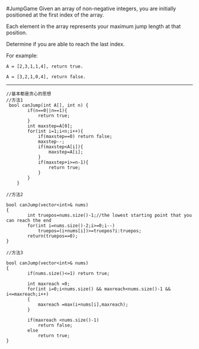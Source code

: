 #JumpGame
Given an array of non-negative integers, you are initially positioned at the first index of the array.

Each element in the array represents your maximum jump length at that position.

Determine if you are able to reach the last index.

For example:
```
A = [2,3,1,1,4], return true.

A = [3,2,1,0,4], return false.

```

---





```
//基本都是贪心的思想
//方法1
 bool canJump(int A[], int n) {
        if(n==0||n==1){  
            return true;  
        }  
        int maxstep=A[0];  
        for(int i=1;i<n;i++){  
            if(maxstep==0) return false;  
            maxstep--;  
            if(maxstep<A[i]){  
                maxstep=A[i];  
            }  
            if(maxstep+i>=n-1){  
                return true;  
            }  
        }
    }

//方法2

bool canJump(vector<int>& nums) 
{
        int truepos=nums.size()-1;//the lowest starting point that you can reach the end 
        for(int i=nums.size()-2;i>=0;i--)
            truepos=(i+nums[i])>=truepos?i:truepos;
        return(truepos==0); 
}

//方法3

bool canJump(vector<int>& nums)
{
        if(nums.size()<=1) return true;

        int maxreach =0;
        for(int i=0;i<nums.size() && maxreach<nums.size()-1 && i<=maxreach;i++)
        {
            maxreach =max(i+nums[i],maxreach);
        }
        
        if(maxreach <nums.size()-1)
            return false;
        else
            return true;
}

```